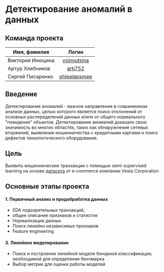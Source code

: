 Детектирование аномалий в данных
===============================


Команда проекта
------------------

|Имя, фамилия         | Логин          |
| -------------       |:------------------:| 
| Виктория Инюцина    | [vsinyutsina](https://github.com/vsinyutsina)       | 
| Артур Хлебников     | [arti752](https://github.com/arti752)         |  
| Сергей Писаренко    |[phleelapsmee](https://github.com/phleelapsmee)      | 

Введение
------------------
Детектирование аномалий - важное направление в современном анализе данных, целью которого является поиск отклонений от основных распеределений данных и/или от общего нормального "поведения" объектов. Детектирование аномалий доказало свою значимость во многих областях, таких как обнаружнение сетевых вторжений, выявление мошенничества с кредитными картами и поиск дефектов технологического оборудования.

Цель
------------------
Выявить мошеннические транзакции с помощью semi-supervised learning на основе [датасета](https://www.kaggle.com/competitions/ieee-fraud-detection/overview) от e-commerce компании Vesta Corporation

Основные этапы проекта
----------------------
#### 1. Первичный анализ и предобработка данных
* EDA подозрительных транзакций, 
* общее описание признаков и статистик
*  Нормализация данных
* Поиск линейно независимых признаков
* Feature engineering
#### 3. Линейное моделирование
* Поиск и построение линейной модели бинарной классификации, необходимой для определения бенчмарка
* Выбор метрик для оценки работы моделей
